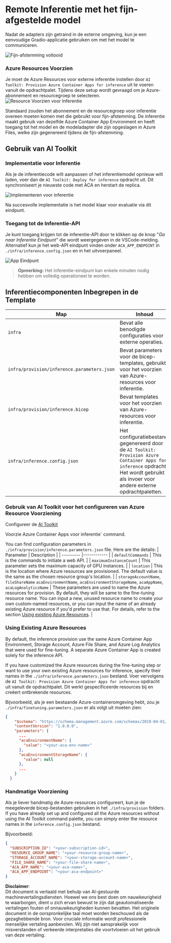 # Remote Inferentie met het fijn-afgestelde model

Nadat de adapters zijn getraind in de externe omgeving, kun je een eenvoudige Gradio-applicatie gebruiken om met het model te communiceren.

![Fijn-afstemming voltooid](../../../../../translated_images/log-finetuning-res.4b3ee593f24d3096742d09375adade22b217738cab93bc1139f224e5888a1cbf.nl.png)

### Azure Resources Voorzien
Je moet de Azure Resources voor externe inferentie instellen door `AI Toolkit: Provision Azure Container Apps for inference` uit te voeren vanuit de opdrachtpalet. Tijdens deze setup wordt gevraagd om je Azure-abonnement en resourcegroep te selecteren.  
![Resource Voorzien voor Inferentie](../../../../../translated_images/command-provision-inference.b294f3ae5764ab45b83246d464ad5329b0de20cf380f75a699b4cc6b5495ca11.nl.png)
   
Standaard zouden het abonnement en de resourcegroep voor inferentie overeen moeten komen met die gebruikt voor fijn-afstemming. De inferentie maakt gebruik van dezelfde Azure Container App Environment en heeft toegang tot het model en de modeladapter die zijn opgeslagen in Azure Files, welke zijn gegenereerd tijdens de fijn-afstemming.

## Gebruik van AI Toolkit 

### Implementatie voor Inferentie  
Als je de inferentiecode wilt aanpassen of het inferentiemodel opnieuw wilt laden, voer dan de `AI Toolkit: Deploy for inference` opdracht uit. Dit synchroniseert je nieuwste code met ACA en herstart de replica.  

![Implementeren voor inferentie](../../../../../translated_images/command-deploy.cb6508c973d6257e649aa4f262d3c170a374da3e9810a4f3d9e03935408a592b.nl.png)

Na succesvolle implementatie is het model klaar voor evaluatie via dit eindpunt.

### Toegang tot de Inferentie-API

Je kunt toegang krijgen tot de inferentie-API door te klikken op de knop "*Ga naar Inferentie Eindpunt*" die wordt weergegeven in de VSCode-melding. Alternatief kun je het web-API eindpunt vinden onder `ACA_APP_ENDPOINT` in `./infra/inference.config.json` en in het uitvoerpaneel.

![App Eindpunt](../../../../../translated_images/notification-deploy.00f4267b7aa6a18cfaaec83a7831b5d09311d5d96a70bb4c9d651ea4a41a8af7.nl.png)

> **Opmerking:** Het inferentie-eindpunt kan enkele minuten nodig hebben om volledig operationeel te worden.

## Inferentiecomponenten Inbegrepen in de Template
 
| Map | Inhoud |
| ------ |--------- |
| `infra` | Bevat alle benodigde configuraties voor externe operaties. |
| `infra/provision/inference.parameters.json` | Bevat parameters voor de bicep-templates, gebruikt voor het voorzien van Azure-resources voor inferentie. |
| `infra/provision/inference.bicep` | Bevat templates voor het voorzien van Azure-resources voor inferentie. |
| `infra/inference.config.json` | Het configuratiebestand, gegenereerd door de `AI Toolkit: Provision Azure Container Apps for inference` opdracht. Het wordt gebruikt als invoer voor andere externe opdrachtpaletten. |

### Gebruik van AI Toolkit voor het configureren van Azure Resource Voorziening
Configureer de [AI Toolkit](https://marketplace.visualstudio.com/items?itemName=ms-windows-ai-studio.windows-ai-studio)

Voorzie Azure Container Apps voor inferentie` command.

You can find configuration parameters in `./infra/provision/inference.parameters.json` file. Here are the details:
| Parameter | Description |
| --------- |------------ |
| `defaultCommands` | This is the commands to initiate a web API. |
| `maximumInstanceCount` | This parameter sets the maximum capacity of GPU instances. |
| `location` | This is the location where Azure resources are provisioned. The default value is the same as the chosen resource group's location. |
| `storageAccountName`, `fileShareName` `acaEnvironmentName`, `acaEnvironmentStorageName`, `acaAppName`,  `acaLogAnalyticsName` | These parameters are used to name the Azure resources for provision. By default, they will be same to the fine-tuning resource name. You can input a new, unused resource name to create your own custom-named resources, or you can input the name of an already existing Azure resource if you'd prefer to use that. For details, refer to the section [Using existing Azure Resources](../../../../../md/01.Introduction/03). |

### Using Existing Azure Resources

By default, the inference provision use the same Azure Container App Environment, Storage Account, Azure File Share, and Azure Log Analytics that were used for fine-tuning. A separate Azure Container App is created solely for the inference API. 

If you have customized the Azure resources during the fine-tuning step or want to use your own existing Azure resources for inference, specify their names in the `./infra/inference.parameters.json` bestand. Voer vervolgens de `AI Toolkit: Provision Azure Container Apps for inference` opdracht uit vanuit de opdrachtpalet. Dit werkt gespecificeerde resources bij en creëert ontbrekende resources.

Bijvoorbeeld, als je een bestaande Azure-containeromgeving hebt, zou je `./infra/finetuning.parameters.json` er als volgt uit moeten zien:

```json
{
    "$schema": "https://schema.management.azure.com/schemas/2019-04-01/deploymentParameters.json#",
    "contentVersion": "1.0.0.0",
    "parameters": {
      ...
      "acaEnvironmentName": {
        "value": "<your-aca-env-name>"
      },
      "acaEnvironmentStorageName": {
        "value": null
      },
      ...
    }
  }
```

### Handmatige Voorziening  
Als je liever handmatig de Azure-resources configureert, kun je de meegeleverde bicep-bestanden gebruiken in het `./infra/provision` folders. If you have already set up and configured all the Azure resources without using the AI Toolkit command palette, you can simply enter the resource names in the `inference.config.json` bestand.

Bijvoorbeeld:

```json
{
  "SUBSCRIPTION_ID": "<your-subscription-id>",
  "RESOURCE_GROUP_NAME": "<your-resource-group-name>",
  "STORAGE_ACCOUNT_NAME": "<your-storage-account-name>",
  "FILE_SHARE_NAME": "<your-file-share-name>",
  "ACA_APP_NAME": "<your-aca-name>",
  "ACA_APP_ENDPOINT": "<your-aca-endpoint>"
}
```

**Disclaimer**:  
Dit document is vertaald met behulp van AI-gestuurde machinevertalingsdiensten. Hoewel we ons best doen om nauwkeurigheid te waarborgen, dient u zich ervan bewust te zijn dat geautomatiseerde vertalingen fouten of onnauwkeurigheden kunnen bevatten. Het originele document in de oorspronkelijke taal moet worden beschouwd als de gezaghebbende bron. Voor cruciale informatie wordt professionele menselijke vertaling aanbevolen. Wij zijn niet aansprakelijk voor misverstanden of verkeerde interpretaties die voortvloeien uit het gebruik van deze vertaling.